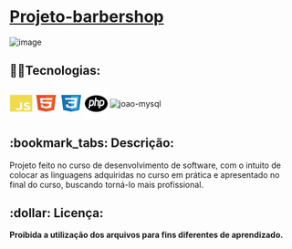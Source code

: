 # <a href="http:barbeariapi.000.pe">Projeto-barbershop</a>

![image](https://github.com/joao-biondi/Projeto-BarberShop/assets/119629224/6ae32746-06bd-45fd-998e-0f76a60e8a13)

<div style="display: inline_block">
  <h2>🧑‍💻Tecnologias:</h2>
  <img align="center" alt="joao-Js" height="30" width="40" src="https://raw.githubusercontent.com/devicons/devicon/master/icons/javascript/javascript-plain.svg">
  <img align="center" alt="joao-HTML" height="30" width="40" src="https://raw.githubusercontent.com/devicons/devicon/master/icons/html5/html5-original.svg">
  <img align="center" alt="joao-CSS" height="30" width="40" src="https://raw.githubusercontent.com/devicons/devicon/master/icons/css3/css3-original.svg">
  <img align="center" alt="joao-php" height="55" width="40" src="https://raw.githubusercontent.com/devicons/devicon/7a4ca8aa871d6dca81691e018d31eed89cb70a76/icons/php/php-plain.svg">
 <img align="center" alt="joao-mysql" src="https://github.com/joao-biondi/joao-biondi/assets/119629224/ece83e1c-f54d-4f26-b409-e333c0bfe148">
</div>

<h2>:bookmark_tabs: Descrição:</h2>
<p>Projeto feito no curso de desenvolvimento de software, com o intuito de colocar as linguagens adquiridas no curso em prática e apresentado no final do curso, buscando torná-lo mais profissional.</p>


<h2>:dollar: Licença:</h2>
<b>Proibida a utilização dos arquivos para fins diferentes de aprendizado.</b>

